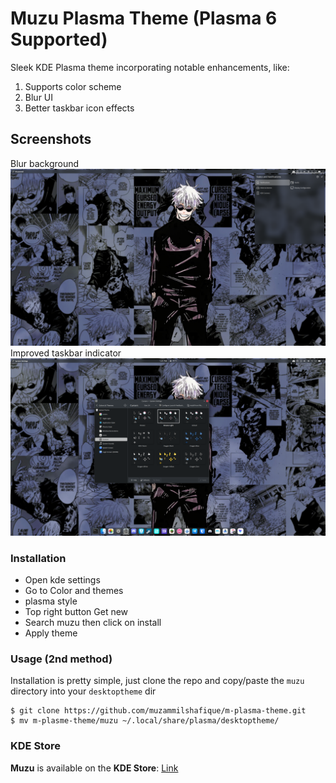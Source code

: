 # Muzu Plasma Theme (Plasma 6 Supported)

Sleek KDE Plasma theme incorporating notable enhancements, like:

1. Supports color scheme
2. Blur UI
3. Better taskbar icon effects 

## Screenshots

Blur background
![IMAGEblur](https://github.com/muzammilshafique/m-plasma-theme/blob/main/images/1.png?raw=true)
Improved taskbar indicator
![IMAGEtaskbar](https://github.com/muzammilshafique/m-plasma-theme/blob/main/images/2.png?raw=true)

### Installation

- Open kde settings
- Go to Color and themes
- plasma style
- Top right button Get new
- Search muzu then click on install
- Apply theme

### Usage (2nd method)

Installation is pretty simple, just clone the repo and copy/paste the `muzu` directory into your `desktoptheme` dir

```
$ git clone https://github.com/muzammilshafique/m-plasma-theme.git
$ mv m-plasme-theme/muzu ~/.local/share/plasma/desktoptheme/
```

### KDE Store

**Muzu** is available on the **KDE Store**: [Link](https://store.kde.org/p/2076403)
